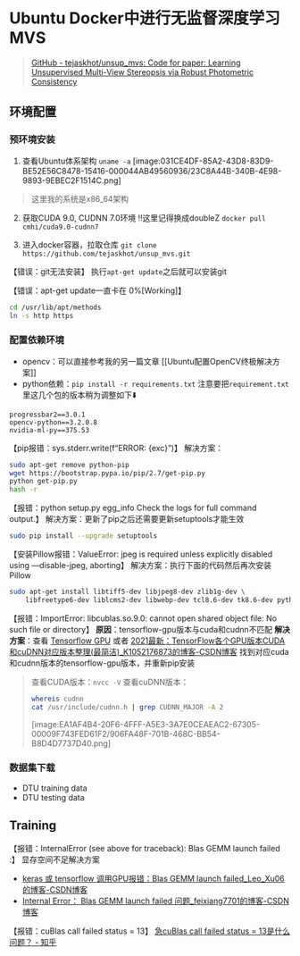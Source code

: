 # Ubuntu Docker中进行无监督深度学习MVS

> [GitHub - tejaskhot/unsup_mvs: Code for paper: Learning Unsupervised Multi-View Stereopsis via Robust Photometric Consistency](https://github.com/tejaskhot/unsup_mvs)

## 环境配置
### 预环境安装
1. 查看Ubuntu体系架构
`uname -a`
[image:031CE4DF-85A2-43D8-83D9-BE52E56C8478-15416-000044AB49560936/23C8A44B-340B-4E98-9893-9EBEC2F1514C.png]
> 这里我的系统是x86_64架构

2. 获取CUDA 9.0, CUDNN 7.0环境
‼️这里记得换成doubleZ
`docker pull cmhi/cuda9.0-cudnn7`

3. 进入docker容器，拉取仓库
`git clone https://github.com/tejaskhot/unsup_mvs.git`

【错误：git无法安装】
执行`apt-get update`之后就可以安装git

【错误：apt-get update一直卡在 0%[Working]】
```bash
cd /usr/lib/apt/methods
ln -s http https
```

### 配置依赖环境
- opencv：可以直接参考我的另一篇文章 [[Ubuntu配置OpenCV终极解决方案]]
- python依赖：`pip install -r requirements.txt`
注意要把`requirement.txt`里这几个包的版本稍为调整如下⬇️
```
progressbar2==3.0.1
opencv-python==3.2.0.8
nvidia-ml-py==375.53
```

【pip报错：sys.stderr.write(f“ERROR: {exc}”)】
解决方案：
```bash
sudo apt-get remove python-pip
wget https://bootstrap.pypa.io/pip/2.7/get-pip.py
python get-pip.py
hash -r
```

【报错：python setup.py egg_info Check the logs for full command output.】
解决方案：更新了pip之后还需要更新setuptools才能生效
```bash
sudo pip install --upgrade setuptools
```

【安装Pillow报错：ValueError: jpeg is required unless explicitly disabled using —disable-jpeg, aborting】
解决方案：执行下面的代码然后再次安装Pillow
```bash
sudo apt-get install libtiff5-dev libjpeg8-dev zlib1g-dev \
    libfreetype6-dev liblcms2-dev libwebp-dev tcl8.6-dev tk8.6-dev python-tk
```

【报错：ImportError: libcublas.so.9.0: cannot open shared object file: No such file or directory】
**原因**：tensorflow-gpu版本与cuda和cudnn不匹配
**解决方案**：查看 [Tensorflow GPU](https://tensorflow.google.cn/install/source_windows?hl=en#gpu) 或者 [2021最新：TensorFlow各个GPU版本CUDA和cuDNN对应版本整理(最简洁)_K1052176873的博客-CSDN博客](https://blog.csdn.net/K1052176873/article/details/114526086) 找到对应cuda和cudnn版本的tensorflow-gpu版本，并重新pip安装

> 查看CUDA版本：`nvcc -V`
> 查看cuDNN版本：
> ```bash
> whereis cudnn
> cat /usr/include/cudnn.h | grep CUDNN_MAJOR -A 2
> ```
> [image:EA1AF4B4-20F6-4FFF-A5E3-3A7E0CEAEAC2-67305-00009F743FED61F2/906FA48F-701B-468C-BB54-B8D4D7737D40.png]


### 数据集下载
- DTU training data
- DTU testing data


## Training
【报错：InternalError (see above for traceback): Blas GEMM launch failed :】
显存空间不足解决方案
- [keras 或 tensorflow 调用GPU报错：Blas GEMM launch failed_Leo_Xu06的博客-CSDN博客](https://blog.csdn.net/Leo_Xu06/article/details/82023330)
- [Internal Error： Blas GEMM launch failed 问题_feixiang7701的博客-CSDN博客](https://blog.csdn.net/feixiang7701/article/details/81515447)

【报错：cuBlas call failed status = 13】
[急cuBlas call failed status = 13是什么问题？ - 知乎](https://www.zhihu.com/question/424656505)